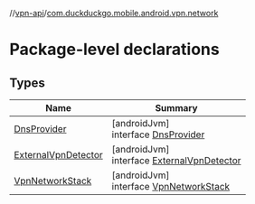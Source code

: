 //[vpn-api](../../index.md)/[com.duckduckgo.mobile.android.vpn.network](index.md)

# Package-level declarations

## Types

| Name | Summary |
|---|---|
| [DnsProvider](-dns-provider/index.md) | [androidJvm]<br>interface [DnsProvider](-dns-provider/index.md) |
| [ExternalVpnDetector](-external-vpn-detector/index.md) | [androidJvm]<br>interface [ExternalVpnDetector](-external-vpn-detector/index.md) |
| [VpnNetworkStack](-vpn-network-stack/index.md) | [androidJvm]<br>interface [VpnNetworkStack](-vpn-network-stack/index.md) |

